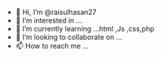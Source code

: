 - 👋 Hi, I’m @raisulhasan27
- 👀 I’m interested in ...
- 🌱 I’m currently learning ...html ,Js ,css,php
- 💞️ I’m looking to collaborate on ...
- 📫 How to reach me ...

<!---
raisulhasan27/raisulhasan27 is a ✨ special ✨ repository because its `README.md` (this file) appears on your GitHub profile.
You can click the Preview link to take a look at your changes.
--->
